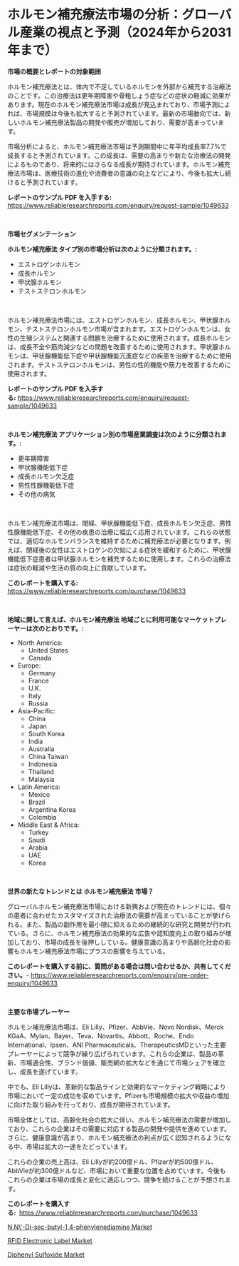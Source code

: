 <p><h1>ホルモン補充療法市場の分析：グローバル産業の視点と予測（2024年から2031年まで）</h1></p><p><strong>市場の概要とレポートの対象範囲</strong></p>
<p><p>ホルモン補充療法とは、体内で不足しているホルモンを外部から補充する治療法のことです。この治療法は更年期障害や骨粗しょう症などの症状の軽減に効果があります。現在のホルモン補充療法市場は成長が見込まれており、市場予測によれば、市場規模は今後も拡大すると予測されています。最新の市場動向では、新しいホルモン補充療法製品の開発や販売が増加しており、需要が高まっています。</p><p>市場分析によると、ホルモン補充療法市場は予測期間中に年平均成長率7.7%で成長すると予測されています。この成長は、需要の高まりや新たな治療法の開発によるものであり、将来的にはさらなる成長が期待されています。ホルモン補充療法市場は、医療技術の進化や消費者の意識の向上などにより、今後も拡大し続けると予測されています。</p></p>
<p><strong>レポートのサンプル PDF を入手する:</strong> <a href="https://www.reliableresearchreports.com/enquiry/request-sample/1049633">https://www.reliableresearchreports.com/enquiry/request-sample/1049633</a></p>
<p>&nbsp;</p>
<p><strong>市場セグメンテーション</strong></p>
<p><strong>ホルモン補充療法 タイプ別の市場分析は次のように分類されます。:</strong></p>
<p><ul><li>エストロゲンホルモン</li><li>成長ホルモン</li><li>甲状腺ホルモン</li><li>テストステロンホルモン</li></ul></p>
<p>&nbsp;</p>
<p><p>ホルモン補充療法市場には、エストロゲンホルモン、成長ホルモン、甲状腺ホルモン、テストステロンホルモン市場が含まれます。エストロゲンホルモンは、女性の生殖システムと関連する問題を治療するために使用されます。成長ホルモンは、成長不全や筋肉減少などの問題を改善するために使用されます。甲状腺ホルモンは、甲状腺機能低下症や甲状腺機能亢進症などの疾患を治療するために使用されます。テストステロンホルモンは、男性の性的機能や筋力を改善するために使用されます。</p></p>
<p><strong>レポートのサンプル PDF を入手する:</strong>&nbsp;<a href="https://www.reliableresearchreports.com/enquiry/request-sample/1049633">https://www.reliableresearchreports.com/enquiry/request-sample/1049633</a></p>
<p>&nbsp;</p>
<p><strong> ホルモン補充療法 アプリケーション別の市場産業調査は次のように分類されます。:</strong></p>
<p><ul><li>更年期障害</li><li>甲状腺機能低下症</li><li>成長ホルモン欠乏症</li><li>男性性腺機能低下症</li><li>その他の病気</li></ul></p>
<p>&nbsp;</p>
<p><p>ホルモン補充療法市場は、閉経、甲状腺機能低下症、成長ホルモン欠乏症、男性性腺機能低下症、その他の疾患の治療に幅広く応用されています。これらの状態では、適切なホルモンバランスを維持するために補充療法が必要となります。例えば、閉経後の女性はエストロゲンの欠如による症状を緩和するために、甲状腺機能低下症患者は甲状腺ホルモンを補充するために使用します。これらの治療法は症状の軽減や生活の質の向上に貢献しています。</p></p>
<p><strong>このレポートを購入する:</strong>&nbsp; <a href="https://www.reliableresearchreports.com/purchase/1049633">https://www.reliableresearchreports.com/purchase/1049633</a></p>
<p>&nbsp;</p>
<p><strong>地域に関して言えば、ホルモン補充療法 地域ごとに利用可能なマーケットプレーヤーは次のとおりです。:</strong></p>
<p><ul>
    <li>
        North America:
        <ul>
            <li>United States</li>
            <li>Canada</li>
        </ul>
    </li>
    <li>
        Europe:
        <ul>
            <li>Germany</li>
            <li>France</li>
            <li>U.K.</li>
            <li>Italy</li>
            <li>Russia</li>
        </ul>
    </li>
    <li>
        Asia-Pacific:
        <ul>
            <li>China</li>
            <li>Japan</li>
            <li>South Korea</li>
            <li>India</li>
            <li>Australia</li>
            <li>China Taiwan</li>
            <li>Indonesia</li>
            <li>Thailand</li>
            <li>Malaysia</li>
        </ul>
    </li>
    <li>
        Latin America:
        <ul>
            <li>Mexico</li>
            <li>Brazil</li>
            <li>Argentina Korea</li>
            <li>Colombia</li>
        </ul>
    </li>
    <li>
        Middle East & Africa:
        <ul>
            <li>Turkey</li>
            <li>Saudi</li>
            <li>Arabia</li>
            <li>UAE</li>
            <li>Korea</li>
        </ul>
    </li>
    </ul></p>
<p>&nbsp;</p>
<p><strong>世界の新たなトレンドとは ホルモン補充療法 市場？</strong></p>
<p><p>グローバルホルモン補充療法市場における新興および現在のトレンドには、個々の患者に合わせたカスタマイズされた治療法の需要が高まっていることが挙げられる。また、製品の副作用を最小限に抑えるための継続的な研究と開発が行われている。さらに、ホルモン補充療法の効果的な広告や認知度向上の取り組みが増加しており、市場の成長を後押ししている。健康意識の高まりや高齢化社会の影響もホルモン補充療法市場にプラスの影響を与えている。</p></p>
<p><strong>このレポートを購入する前に、質問がある場合は問い合わせるか、共有してください。</strong>- <a href="https://www.reliableresearchreports.com/enquiry/pre-order-enquiry/1049633">https://www.reliableresearchreports.com/enquiry/pre-order-enquiry/1049633</a></p>
<p>&nbsp;</p>
<p><strong>主要な市場プレーヤー</strong></p>
<p><p>ホルモン補充療法市場は、Eli Lilly、Pfizer、AbbVie、Novo Nordisk、Merck KGaA、Mylan、Bayer、Teva、Novartis、Abbott、Roche、Endo International、Ipsen、ANI Pharmaceuticals、TherapeuticsMDといった主要プレーヤーによって競争が繰り広げられています。これらの企業は、製品の革新、市場適合性、ブランド価値、販売網の拡大などを通じて市場シェアを確立し、成長を遂げています。</p><p>中でも、Eli Lillyは、革新的な製品ラインと効果的なマーケティング戦略により市場において一定の成功を収めています。Pfizerも市場規模の拡大や収益の増加に向けた取り組みを行っており、成長が期待されています。</p><p>市場全体としては、高齢化社会の拡大に伴い、ホルモン補充療法の需要が増加しており、これらの企業はその需要に対応する製品の開発や提供を進めています。さらに、健康意識が高まり、ホルモン補充療法の利点が広く認知されるようになる中、市場は拡大の一途をたどっています。</p><p>これらの企業の売上高は、Eli Lillyが約200億ドル、Pfizerが約500億ドル、AbbVieが約300億ドルなど、市場において重要な位置を占めています。今後もこれらの企業は市場の成長と変化に適応しつつ、競争を続けることが予想されます。</p></p>
<p><strong>このレポートを購入する:</strong>&nbsp;&nbsp;<a href="https://www.reliableresearchreports.com/purchase/1049633">https://www.reliableresearchreports.com/purchase/1049633</a></p>
<p><p><a href="https://www.linkedin.com/pulse/nn-di-sec-butyl-14-phenylenediamine-market-offer-valuable-ljuee?trackingId=60XtiY6dBTFZI%2F3LK%2F22qg%3D%3D">N,N\'-Di-sec-butyl-1,4-phenylenediamine Market</a></p><p><a href="https://www.linkedin.com/pulse/rfid-electronic-label-market-challenges-opportunities-ltiwe?trackingId=weL%2Bq1GCBzUSzJgkTdSvVg%3D%3D">RFID Electronic Label Market</a></p><p><a href="https://www.linkedin.com/pulse/diphenyl-sulfoxide-market-analysis-size-global-industry-overview-sbq6e?trackingId=eli6X3sX0L8w2UWOgwxQLg%3D%3D">Diphenyl Sulfoxide Market</a></p></p>